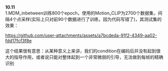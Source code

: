 **10.11**  
1.MDM_inbetween训练800个epoch，使用的Motion_CLIP为2700个数据集，间隔4个点采样(实际上只对前90个数据进行了训练，因为代码写错了)，其测试集的效果：  

https://github.com/user-attachments/assets/a7bcdeda-91f2-4349-aa02-fdd17fcf3f8e

这个结果很有意思：从某种意义上来讲，我们的condition在编码后并没有起到很大的指导作用，或者说只能对整体起到一个非常微弱的引导，无法做到每帧的精确识别

